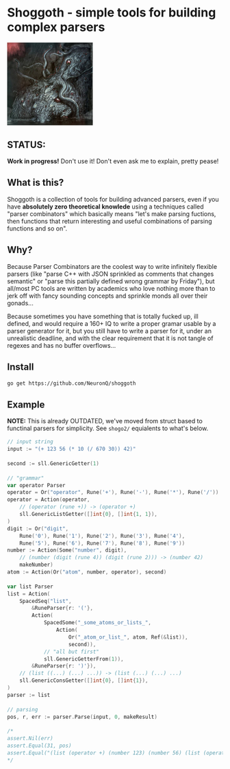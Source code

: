 # Shoggoth - simple tools for building complex parsers

<img width="200" alt="portfolio_view" src="https://github.com/NeuronQ/shoggoth/blob/master/logo.jpg">

## STATUS:

**Work in progress!** Don't use it! Don't even ask me to explain, pretty pease!

## What is this?

Shoggoth is a collection of tools for building advanced parsers, even if you have
**absolutely zero theoretical knowlede** using a techniques called "parser
combinators" which basically means "let's make parsing fuctions, then functions
that return interesting and useful combinations of parsing functions and so on".

## Why?

Because Parser Combinators are the coolest way to write infinitely flexible parsers
(like "parse C++ with JSON sprinkled as comments that changes semantic" or
"parse this partially defined wrong grammar by Friday"), but all/most PC tools are
written by academics who love nothing more than to jerk off with fancy sounding
concepts and sprinkle monds all over their gonads...

Because sometimes you have something that is totally fucked up, ill defined, and
would require a 160+ IQ to write a proper gramar usable by a parser generator for it,
but you still have to write a parser for it, under an unrealistic deadline, and with
the clear requirement that it is not tangle of regexes and has no buffer overflows...

## Install

```
go get https://github.com/NeuronQ/shoggoth
```

## Example

**NOTE:** This is already OUTDATED, we've moved from struct based to functinal parsers
for simplicity. See `shogo2/` equialents to what's below.

```go
// input string
input := "(+ 123 56 (* 10 (/ 670 30)) 42)"

second := sll.GenericGetter(1)

// "grammar"
var operator Parser
operator = Or("operator", Rune('+'), Rune('-'), Rune('*'), Rune('/'))
operator = Action(operator,
	// (operator (rune +)) -> (operator +)
	sll.GenericListGetter([]int{0}, []int{1, 1}),
)
digit := Or("digit",
	Rune('0'), Rune('1'), Rune('2'), Rune('3'), Rune('4'),
	Rune('5'), Rune('6'), Rune('7'), Rune('8'), Rune('9'))
number := Action(Some("number", digit),
	// (number (digit (rune 4)) (digit (rune 2))) -> (number 42)
	makeNumber)
atom := Action(Or("atom", number, operator), second)

var list Parser
list = Action(
	SpacedSeq("list",
		&RuneParser{r: '('},
		Action(
			SpacedSome("_some_atoms_or_lists_",
				Action(
					Or("_atom_or_list_", atom, Ref(&list)),
					second)),
			// "all but first"
			sll.GenericGetterFrom(1)),
		&RuneParser{r: ')'}),
	// (list ((...) (...) ...)) -> (list (...) (...) ...)
	sll.GenericConsGetter([]int{0}, []int{1}),
)
parser := list

// parsing
pos, r, err := parser.Parse(input, 0, makeResult)

/*
assert.Nil(err)
assert.Equal(31, pos)
assert.Equal("(list (operator +) (number 123) (number 56) (list (operator *) (number 10) (list (operator /) (number 670) (number 30))) (number 42))", r.(*sll.Element).String())
*/
```
